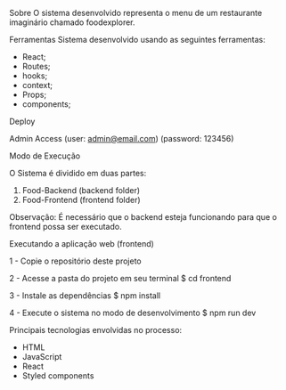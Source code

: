 Sobre
O sistema desenvolvido representa o menu de um restaurante imaginário chamado foodexplorer.


Ferramentas
Sistema desenvolvido usando as seguintes ferramentas:

- React;
- Routes;
- hooks;
- context;
- Props;
- components;


Deploy


Admin Access 
(user: admin@email.com)
(password: 123456)


Modo de Execução

O Sistema é dividido em duas partes:

1. Food-Backend (backend folder)
2. Food-Frontend (frontend folder)




Observação:
É necessário que o backend esteja funcionando para que o frontend possa ser executado.



Executando a aplicação web (frontend)

1 - Copie o repositório deste projeto

2 - Acesse a pasta do projeto em seu terminal
$ cd frontend

3 - Instale as dependências
$ npm install

4 - Execute o sistema no modo de desenvolvimento
$ npm run dev



Principais tecnologias envolvidas no processo:

- HTML
- JavaScript
- React
- Styled components


